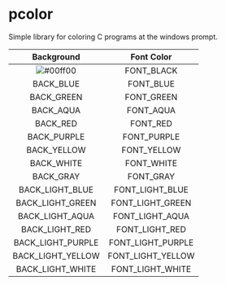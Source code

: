 # pcolor
Simple library for coloring C programs at the windows prompt.

| Background        | Font Color
|:-----------------:|:-----------------:|
| ![#00ff00](BACK_BLACK)        | FONT_BLACK        |
| BACK_BLUE         | FONT_BLUE         |
| BACK_GREEN        | FONT_GREEN        |
| BACK_AQUA         | FONT_AQUA         |
| BACK_RED          | FONT_RED          |
| BACK_PURPLE       | FONT_PURPLE       |
| BACK_YELLOW       | FONT_YELLOW       |
| BACK_WHITE        | FONT_WHITE        |
| BACK_GRAY         | FONT_GRAY         |
| BACK_LIGHT_BLUE   | FONT_LIGHT_BLUE   |
| BACK_LIGHT_GREEN  | FONT_LIGHT_GREEN  |
| BACK_LIGHT_AQUA   | FONT_LIGHT_AQUA   |
| BACK_LIGHT_RED    | FONT_LIGHT_RED    |
| BACK_LIGHT_PURPLE | FONT_LIGHT_PURPLE |
| BACK_LIGHT_YELLOW | FONT_LIGHT_YELLOW |
| BACK_LIGHT_WHITE  | FONT_LIGHT_WHITE  |
